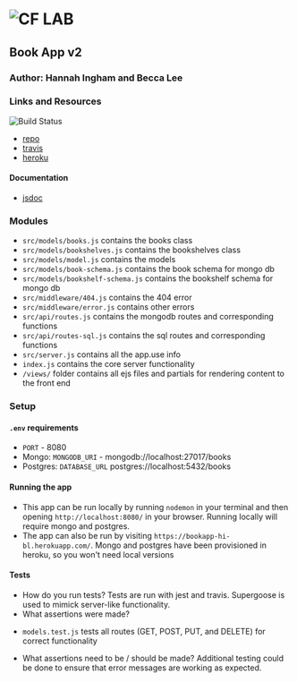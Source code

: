 ![CF](http://i.imgur.com/7v5ASc8.png) LAB
=================================================

## Book App v2

### Author: Hannah Ingham and Becca Lee

### Links and Resources
![Build Status](https://travis-ci.com/hingham/15-project-books-hi-mg.svg?branch=master)
* [repo](https://github.com/hingham/15-project-books-hi-mg)
* [travis](https://travis-ci.com/hingham/15-project-books-hi-mg)
* [heroku](https://bookapp-hi-bl.herokuapp.com/)

#### Documentation
* [jsdoc](http://localhost:8080/doc/)

### Modules
- `src/models/books.js` contains the books class
- `src/models/bookshelves.js` contains the bookshelves class
- `src/models/model.js` contains the models
- `src/models/book-schema.js` contains the book schema for mongo db
- `src/models/bookshelf-schema.js` contains the bookshelf schema for mongo db
- `src/middleware/404.js` contains the 404 error
- `src/middleware/error.js` contains other errors
- `src/api/routes.js` contains the mongodb routes and corresponding functions
- `src/api/routes-sql.js` contains the sql routes and corresponding functions
- `src/server.js` contains all the app.use info
- `index.js` contains the core server functionality
- `/views/` folder contains all ejs files and partials for rendering content to the front end

### Setup
#### `.env` requirements
* `PORT` - 8080
* Mongo: `MONGODB_URI` - mongodb://localhost:27017/books
* Postgres: `DATABASE_URL` postgres://localhost:5432/books


#### Running the app
* This app can be run locally by running `nodemon` in your terminal and then opening `http://localhost:8080/` in your browser. Running locally will require mongo and postgres.
* The app can also be run by visiting `https://bookapp-hi-bl.herokuapp.com/`. Mongo and postgres have been provisioned in heroku, so you won't need local versions

  
#### Tests
* How do you run tests?
Tests are run with jest and travis. Supergoose is used to mimick server-like functionality.
* What assertions were made?
- `models.test.js` tests all routes (GET, POST, PUT, and DELETE) for correct functionality 
* What assertions need to be / should be made?
Additional testing could be done to ensure that error messages are working as expected. 